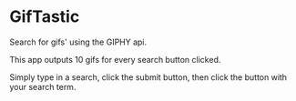 # GifTastic
Search for gifs' using the GIPHY api.

This app outputs 10 gifs for every search button clicked.

Simply type in a search, click the submit button, then click the button with your search term.
